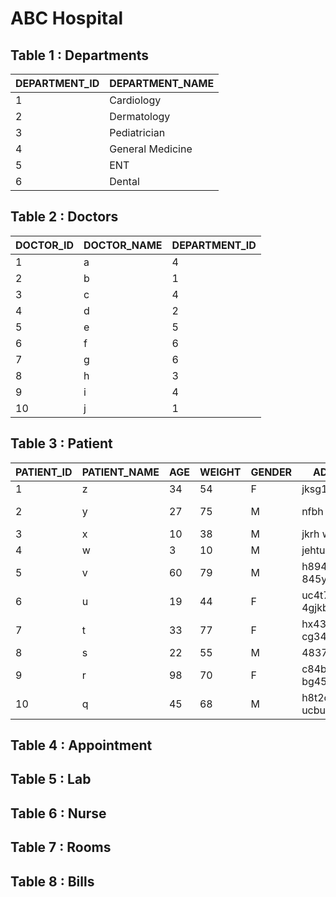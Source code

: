 # ABC Hospital

## Table 1 : Departments

| DEPARTMENT_ID | DEPARTMENT_NAME  |
|---------------|------------------|
| 1             | Cardiology       |
| 2             | Dermatology      |
| 3             | Pediatrician     |
| 4             | General Medicine |
| 5             | ENT              |
| 6             | Dental           |

## Table 2 : Doctors

| DOCTOR_ID | DOCTOR_NAME | DEPARTMENT_ID |
|-----------|-------------|---------------|
| 1         | a           | 4             |
| 2         | b           | 1             |
| 3         | c           | 4             |
| 4         | d           | 2             |
| 5         | e           | 5             |
| 6         | f           | 6             |
| 7         | g           | 6             |
| 8         | h           | 3             |
| 9         | i           | 4             |
| 10        | j           | 1             |

## Table 3 : Patient
| PATIENT_ID | PATIENT_NAME | AGE | WEIGHT | GENDER | ADDRESS               | PHONE_NUMBER | DISEASE          | DOCTOR_ID | ENTRY_DATE | PATIENT_TYPE |
|------------|--------------|-----|--------|--------|-----------------------|--------------|------------------|-----------|------------|--------------|
| 1          | z            | 34  | 54     | F      | jksg12yu              | 9182656261   | ALLERGY          | 4         | 01-JAN-20  | IN           |
| 2          | y            | 27  | 75     | M      | nfbh ruyf7            | 3648573489   | GENERAL CHECK-UP | 9         | 02-JAN-20  | OUT          |
| 3          | x            | 10  | 38     | M      | jkrh wguitj4hh        | 2768756868   | TOOTH ACHE       | 6         | 01-JAN-20  | OUT          |
| 4          | w            | 3   | 10     | M      | jehtu irgfuruih       | 9858876451   | FEVER            | 8         | 01-JAN-20  | IN           |
| 5          | v            | 60  | 79     | M      | h8945ty7 845yhgui45hv | 9754873675   | CARDIAC ARREST   | 10        | 01-JAN-20  | IN           |
| 6          | u            | 19  | 44     | F      | uc4t78 4gjkbtc85      | 823697765    | HEAD ACHE        | 3         | 01-JAN-20  | OUT          |
| 7          | t            | 33  | 77     | F      | hx43gr7 cg34ug        | 9768854783   | CAVITY           | 6         | 01-JAN-20  | OUT          |
| 8          | s            | 22  | 55     | M      | 4837ucb               | 6756478657   | HEARING LOSS     | 5         | 01-JAN-20  | OUT          |
| 9          | r            | 98  | 70     | F      | c84b5u8 bg45u         | 3847567867   | COMMON COLD      | 1         | 01-JAN-20  | OUT          |
| 10         | q            | 45  | 68     | M      | h8t2c45 ucbutg2i      | 834564657    | ATHEROSCLEROSIS  | 2         | 01-JAN-20  | IN           |

## Table 4 : Appointment
## Table 5 : Lab
## Table 6 : Nurse
## Table 7 : Rooms
## Table 8 : Bills
